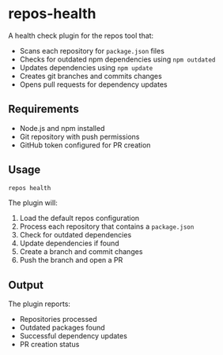 # repos-health

A health check plugin for the repos tool that:

- Scans each repository for `package.json` files
- Checks for outdated npm dependencies using `npm outdated`
- Updates dependencies using `npm update`
- Creates git branches and commits changes
- Opens pull requests for dependency updates

## Requirements

- Node.js and npm installed
- Git repository with push permissions
- GitHub token configured for PR creation

## Usage

```bash
repos health
```

The plugin will:

1. Load the default repos configuration
2. Process each repository that contains a `package.json`
3. Check for outdated dependencies
4. Update dependencies if found
5. Create a branch and commit changes
6. Push the branch and open a PR

## Output

The plugin reports:

- Repositories processed
- Outdated packages found
- Successful dependency updates
- PR creation status
